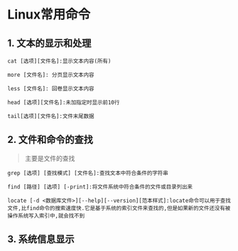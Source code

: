 # Linux常用命令

## 1. 文本的显示和处理

```shell
cat [选项][文件名]:显示文本内容(所有)

more [文件名]:	分页显示文本内容

less [文件名]: 回卷显示文本内容

head [选项][文件名]:未加指定时显示前10行

tail[选项][文件名]:文件末尾数据
```

## 2. 文件和命令的查找

> 主要是文件的查找

```shell
grep [选项] [查找模式] [文件名]:查找文本中符合条件的字符串

find [路径] [选项] [-print]:将文件系统中符合条件的文件或目录列出来

locate [-d <数据库文件>][--help][--version][范本样式]:locate命令可以用于查找文件,比find命令的搜索速度快.它是基于系统的索引文件来查找的,但是如果新的文件还没有被操作系统写入索引中,就会找不到
```

## 3. 系统信息显示

